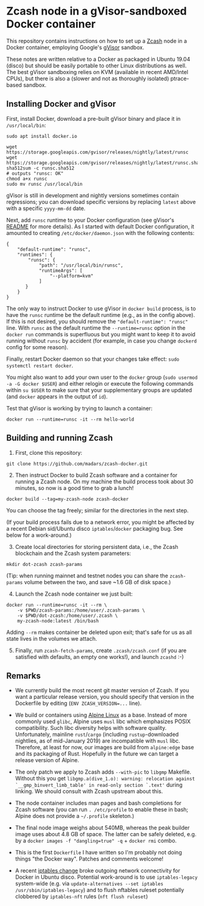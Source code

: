 # Zcash node in a gVisor-sandboxed Docker container

This repository contains instructions on how to set up a [Zcash](https://z.cash) node in a Docker container, employing Google's [gVisor](https://github.com/google/gvisor) sandbox.

These notes are written relative to a Docker as packaged in Ubuntu 19.04 (disco) but should be easily portable to other Linux distributions as well. The best gVisor sandboxing relies on KVM (available in recent AMD/Intel CPUs), but there is also a (slower and not as thoroughly isolated) ptrace-based sandbox.

## Installing Docker and gVisor

First, install Docker, download a pre-built gVisor binary and place it in `/usr/local/bin`:

```
sudo apt install docker.io

wget https://storage.googleapis.com/gvisor/releases/nightly/latest/runsc
wget https://storage.googleapis.com/gvisor/releases/nightly/latest/runsc.sha512
sha512sum -c runsc.sha512
# outputs "runsc: OK"
chmod a+x runsc
sudo mv runsc /usr/local/bin
```

gVisor is still in development and nightly versions sometimes contain regressions; you can download specific versions by replacing `latest` above with a specific `yyyy-mm-dd` date.

Next, add `runsc` runtime to your Docker configuration (see gVisor's [README](https://github.com/google/gvisor/blob/master/README.md) for more details). As I started with default Docker configuration, it amounted to creating `/etc/docker/daemon.json` with the following contents:

```
{
    "default-runtime": "runsc",
    "runtimes": {
        "runsc": {
            "path": "/usr/local/bin/runsc",
            "runtimeArgs": [
                "--platform=kvm"
            ]
       }
    }
}
```

The only way to instruct Docker to use gVisor in `docker build` process, is to have the `runsc` runtime be the default runtime (e.g., as in the config above). If this is not desired, you should remove the `"default-runtime": "runsc"` line. With `runsc` as the default runtime the `--runtime=runsc` option in the `docker run` commands is superfluous but you might want to keep it to avoid running without `runsc` by accident (for example, in case you change `dockerd` config for some reason).

Finally, restart Docker daemon so that your changes take effect: `sudo systemctl restart docker`.

You might also want to add your own user to the `docker` group (`sudo usermod -a -G docker $USER`) and either relogin or execute the following commands within `su $USER` to make sure that your supplementary groups are updated (and `docker` appears in the output of `id`).

Test that gVisor is working by trying to launch a container:

```
docker run --runtime=runsc -it --rm hello-world
```

## Building and running Zcash

1. First, clone this repository:

```
git clone https://github.com/madars/zcash-docker.git
```

2. Then instruct Docker to build Zcash software and a container for running a Zcash node. On my machine the build process took about 30 minutes, so now is a good time to grab a lunch!

```
docker build --tag=my-zcash-node zcash-docker
```

You can choose the tag freely; similar for the directories in the next step.

(If your build process fails due to a network error, you might be affected by a recent Debian sid/Ubuntu disco `iptables`/`docker` packaging bug. See below for a work-around.)

3. Create local directories for storing persistent data, i.e., the Zcash blockchain and the Zcash system parameters:

```
mkdir dot-zcash zcash-params
```

(Tip: when running mainnet and testnet nodes you can share the `zcash-params` volume between the two, and save ~1.6 GB of disk space.)

4. Launch the Zcash node container we just built:

```
docker run --runtime=runsc -it --rm \
    -v $PWD/zcash-params:/home/user/.zcash-params \
    -v $PWD/dot-zcash:/home/user/.zcash \
    my-zcash-node:latest /bin/bash
```

Adding `--rm` makes container be deleted upon exit; that's safe for us as all state lives in the volumes we attach.

5. Finally, run `zcash-fetch-params`, create `.zcash/zcash.conf` (if you are satisfied with defaults, an empty one works!), and launch `zcashd` :-)

## Remarks

- We currently build the most recent git master version of Zcash. If you want a particular release version, you should specify that version in the Dockerfile by editing (`ENV ZCASH_VERSION=...` line).

- We build or containers using [Alpine Linux](https://alpinelinux.org/) as a base. Instead of more commonly used `glibc`, Alpine uses `musl` libc which emphasizes POSIX compatibility. Such libc diversity helps with software quality. Unfortunately, mainline `rust`/`cargo` (including `rustup`-downloaded nightlies, as of mid-January 2019) are incompatible with `musl` libc. Therefore, at least for now, our images are build from `alpine:edge` base and its packaging of Rust. Hopefully in the future we can target a release version of Alpine.

- The only patch we apply to Zcash adds `--with-pic` to `libgmp` Makefile. Without this you get ``libgmp.a(dive_1.o): warning: relocation against `__gmp_binvert_limb_table' in read-only section `.text'`` during linking. We should consult with Zcash upstream about this.

- The node container includes man pages and bash completions for Zcash software (you can run `. /etc/profile` to enable these in bash; Alpine does not provide a `~/.profile` skeleton.)

- The final node image weighs about 540MB, whereas the peak builder image uses about 4.8 GB of space. The latter can be safely deleted, e.g. by a `docker images -f "dangling=true" -q` + `docker rmi` combo.

- This is the first `Dockerfile` I have written so I'm probably not doing things "the Docker way". Patches and comments welcome!

- A recent [iptables change](https://github.com/docker/libnetwork/issues/2331) broke outgoing network connectivity for Docker in Ubuntu disco. Potential work-around is to use `iptables-legacy` system-wide (e.g. via `update-alternatives --set iptables /usr/sbin/iptables-legacy`) and to flush nftables ruleset potentially clobbered by `iptables-nft` rules (`nft flush ruleset`)

